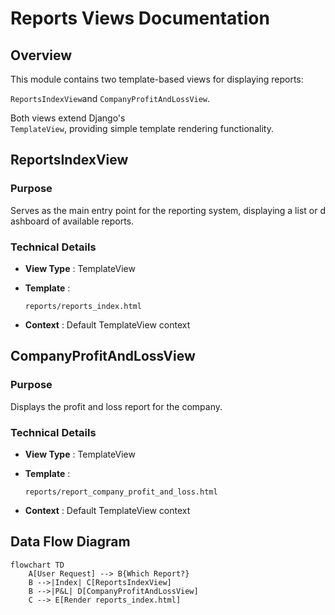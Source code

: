 # **Reports Views Documentation**

## **Overview**

This module contains two template-based views for displaying reports:

`ReportsIndexView`and `CompanyProfitAndLossView`. 

Both views extend Django's `TemplateView`, providing simple template rendering functionality.

## **ReportsIndexView**

### **Purpose**

Serves as the main entry point for the reporting system, displaying a list or dashboard of available reports.

### **Technical Details**

- **View Type** : TemplateView
- **Template** :

  `reports/reports_index.html`

- **Context** : Default TemplateView context

## **CompanyProfitAndLossView**

### **Purpose**

Displays the profit and loss report for the company.

### **Technical Details**

- **View Type** : TemplateView
- **Template** :

  `reports/report_company_profit_and_loss.html`

- **Context** : Default TemplateView context

## **Data Flow Diagram**

```mermaid
flowchart TD
    A[User Request] --> B{Which Report?}
    B -->|Index| C[ReportsIndexView]
    B -->|P&L| D[CompanyProfitAndLossView]
    C --> E[Render reports_index.html]
```
